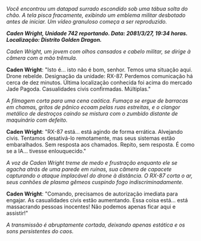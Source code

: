 _Você encontrou um datapad surrado escondido sob uma tábua solta do chão. A tela pisca fracamente, exibindo um emblema militar desbotado antes de iniciar. Um vídeo granuloso começa a ser reproduzido._

**_Caden Wright, Unidade 742 reportando. Data: 2081/3/27, 19:34 horas. Localização: Distrito Golden Dragon._**

_Caden Wright, um jovem com olhos cansados e cabelo militar, se dirige à câmera com a mão trêmula._

**Caden Wright**: "Isto é... isto não é bom, senhor. Temos uma situação aqui. Drone rebelde. Designação da unidade: RX-87. Perdemos comunicação há cerca de dez minutos. Última localização conhecida foi acima do mercado Jade Pagoda. Casualidades civis confirmadas. Múltiplas."

_A filmagem corta para uma cena caótica. Fumaça se ergue de barracas em chamas, gritos de pânico ecoam pelas ruas estreitas, e o clangor metálico de destroços caindo se mistura com o zumbido distante de maquinário com defeito._

**Caden Wright**: "RX-87 está... está agindo de forma errática. Alvejando civis. Tentamos desativá-lo remotamente, mas seus sistemas estão embaralhados. Sem resposta aos chamados. Repito, sem resposta. É como se a IA... tivesse enlouquecido."

_A voz de Caden Wright treme de medo e frustração enquanto ele se agacha atrás de uma parede em ruínas, sua câmera de capacete capturando o ataque implacável do drone à distância. O RX-87 corta o ar, seus canhões de plasma gêmeos cuspindo fogo indiscriminadamente._

**Caden Wright**: "Comando, precisamos de autorização imediata para engajar. As casualidades civis estão aumentando. Essa coisa está... está massacrando pessoas inocentes! Não podemos apenas ficar aqui e assistir!"

_A transmissão é abruptamente cortada, deixando apenas estática e os sons persistentes do caos._
